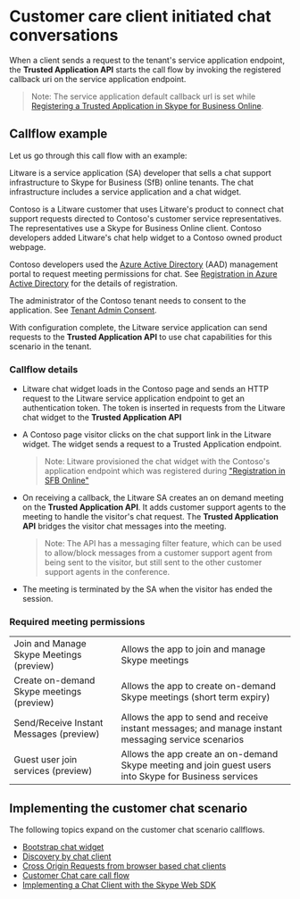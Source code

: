 # Customer care client initiated chat conversations

 
When a client sends a request to the tenant's service application endpoint, the **Trusted Application API** starts the call flow by invoking the registered callback uri on the service application endpoint. 

>Note: The service application default callback url is set while [Registering a Trusted Application in Skype for Business Online](./SfBRegistration.md).
 
## Callflow example

Let us go through this call flow with an example:
 
Litware is a service application (SA) developer that sells a chat support infrastructure to Skype for Business (SfB) online tenants. The chat infrastructure includes a service application and a chat widget. 

Contoso is a Litware customer that uses Litware's product to connect chat support requests directed to Contoso's customer service representatives. The representatives use a Skype for Business Online client. Contoso developers added Litware's chat help widget to a Contoso owned product webpage. 

Contoso developers used the [Azure Active Directory](https://manage.windowsazure.com) (AAD) management portal to request meeting permissions for chat. See [Registration in Azure Active Directory](RegistrationInAzureActiveDirectory.md) for the details of registration.

The administrator of the Contoso tenant needs to consent to the application. See  [Tenant Admin Consent](./TenantAdminConsent.md).
 
With configuration complete, the Litware service application can send requests to the **Trusted Application API** to use chat capabilities for this scenario in the tenant.

### Callflow details

- Litware chat widget loads in the Contoso page and sends an HTTP request to the Litware service application endpoint to get an authentication token. The token is inserted in requests from the Litware chat widget to the **Trusted Application API**
- A Contoso page visitor clicks on the chat support link in the Litware widget. The widget sends a request to a Trusted Application endpoint. 
   >Note: Litware provisioned the chat widget with the Contoso's application endpoint which was registered during ["Registration in SFB Online"](./SfBRegistration.md)
- On receiving a callback, the Litware SA creates an on demand meeting on the **Trusted Application API**. It adds customer support agents to the meeting to handle the visitor's chat request. The **Trusted Application API** bridges the visitor chat messages into the meeting.

   >Note: The API has a messaging filter feature, which can be used to allow/block messages from a customer support agent from being sent to the visitor, but still sent to the other customer support agents in the conference.
- The meeting is terminated by the SA when the visitor has ended the session.


 
 
### Required meeting permissions  
|||
| ------------- |---|
|Join and Manage Skype Meetings (preview) | Allows the app to join and manage Skype meetings|
|Create on-demand Skype meetings (preview) | Allows the app to create on-demand Skype meetings (short term expiry)
|Send/Receive Instant Messages (preview)|Allows the app to send and receive instant messages; and manage instant messaging service scenarios
|Guest user join services (preview)|Allows the app create an on-demand Skype meeting and join guest users into Skype for Business services
 
## Implementing the customer chat scenario

The following topics expand on the customer chat scenario callflows.

- [Bootstrap chat widget](BootstrapChatWidget.md)
- [Discovery by chat client](DiscoveryChatClient.md)
- [Cross Origin Requests from browser based chat clients](CORChatClient.md)
- [Customer Chat care call flow](ChatCallflowDetail.md)
- [Implementing a Chat Client with the Skype Web SDK](ImplementingChatClientWithSkypeWebSDK.md)
 
